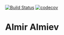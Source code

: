[![Build Status](https://travis-ci.org/AliAlievALive/Taxi.svg?branch=master)](https://travis-ci.org/AliAlievALive/Taxi)
[![codecov](https://codecov.io/gh/AliAlievALive/Taxi/branch/master/graph/badge.svg)](https://codecov.io/gh/AliAlievALive/Taxi)
# Almir Almiev  
